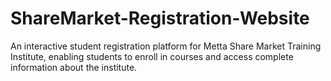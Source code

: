 # ShareMarket-Registration-Website
An interactive student registration platform for Metta Share Market Training Institute, enabling students to enroll in courses and access complete information about the institute. 
